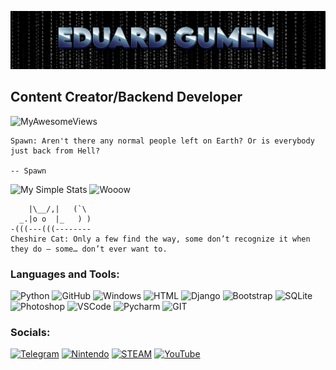 ![Header](https://github.com/hydrospirt/hydrospirt/blob/master/assets/header.png)

## Content Creator/Backend Developer
![MyAwesomeViews](https://komarev.com/ghpvc/?username=hydrospirt&abbreviated=true&label=Просмотры+Профиля&style=for-the-badge)

```
Spawn: Aren't there any normal people left on Earth? Or is everybody just back from Hell?

-- Spawn
```

![My Simple Stats](https://github-readme-stats.vercel.app/api/top-langs/?username=hydrospirt&layout=donut&theme=chartreuse-dark&locale=ru) ![Wooow](https://github-readme-stats.vercel.app/api?username=hydrospirt&show_icons=true&theme=chartreuse-dark&locale=ru)
```
    |\__/,|   (`\
  _.|o o  |_   ) )
-(((---(((--------
Cheshire Cat: Only a few find the way, some don’t recognize it when they do – some… don’t ever want to.
```
### Languages and Tools:
![Python](https://img.shields.io/badge/-Python-090909?style=for-the-badge&logo=Python&logoColor=6296C)
![GitHub](https://img.shields.io/badge/GitHub-090909?style=for-the-badge&logo=github&logoColor=white)
![Windows](https://img.shields.io/badge/Windows-090909?style=for-the-badge&logo=windows&logoColor=white)
![HTML](https://img.shields.io/badge/HTML5-090909?style=for-the-badge&logo=html5&logoColor=orange)
![Django](https://img.shields.io/badge/Django-090909?style=for-the-badge&logo=django&logoColor=green)
![Bootstrap](https://img.shields.io/badge/Bootstrap-090909?style=for-the-badge&logo=bootstrap&logoColor=563D7C)
![SQLite](https://img.shields.io/badge/SQLite-090909?style=for-the-badge&logo=sqlite&logoColor=07405E)
![Photoshop](https://img.shields.io/badge/Adobe%20Photoshop-090909?style=for-the-badge&logo=Adobe%20Photoshop&logoColor=white)
![VSCode](https://img.shields.io/badge/Visual_Studio_Code-090909?style=for-the-badge&logo=visual%20studio%20code&logoColor=6296C)
![Pycharm](https://img.shields.io/badge/PyCharm-090909.svg?&style=for-the-badge&logo=PyCharm&logoColor=white)
![GIT](https://img.shields.io/badge/GIT-090909?style=for-the-badge&logo=git&logoColor=orange)


### Socials:
[![Telegram](https://img.shields.io/badge/-Telegram-090909?style=for-the-badge&logo=telegram&logoColor=27A0D9)](https://t.me/arcan1um)
[![Nintendo](https://img.shields.io/badge/Nintendo_Switch-090909?style=for-the-badge&logo=nintendo-switch&logoColor=red)](https://www.nintendo.com/us/)
[![STEAM](https://img.shields.io/badge/Steam-090909?style=for-the-badge&logo=steam&logoColor=white)](https://steamcommunity.com/id/hydrospirt/)
[![YouTube](https://img.shields.io/badge/YouTube-090909?style=for-the-badge&logo=youtube&logoColor=red)](https://www.youtube.com/channel/UC9rpZSzfSbHOk_BUPvO6Zjg)
